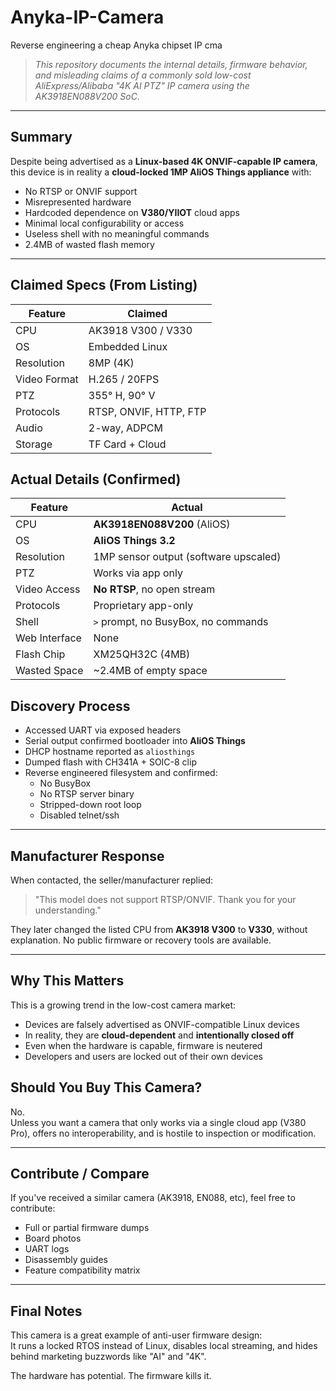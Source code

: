 # Anyka-IP-Camera
Reverse engineering a cheap Anyka chipset IP cma
> _This repository documents the internal details, firmware behavior, and misleading claims of a commonly sold low-cost AliExpress/Alibaba "4K AI PTZ" IP camera using the AK3918EN088V200 SoC._

---

## Summary

Despite being advertised as a **Linux-based 4K ONVIF-capable IP camera**, this device is in reality a **cloud-locked 1MP AliOS Things appliance** with:

- No RTSP or ONVIF support  
- Misrepresented hardware  
- Hardcoded dependence on **V380/YIIOT** cloud apps  
- Minimal local configurability or access  
- Useless shell with no meaningful commands  
- 2.4MB of wasted flash memory

---

## Claimed Specs (From Listing)

| Feature                | Claimed                     |
|------------------------|-----------------------------|
| CPU                    | AK3918 V300 / V330          |
| OS                     | Embedded Linux              |
| Resolution             | 8MP (4K)                    |
| Video Format           | H.265 / 20FPS               |
| PTZ                    | 355° H, 90° V               |
| Protocols              | RTSP, ONVIF, HTTP, FTP      |
| Audio                  | 2-way, ADPCM                |
| Storage                | TF Card + Cloud             |

## Actual Details (Confirmed)

| Feature                | Actual                                |
|------------------------|---------------------------------------|
| CPU                    | **AK3918EN088V200** (AliOS)           |
| OS                     | **AliOS Things 3.2**                  |
| Resolution             | 1MP sensor output (software upscaled) |
| PTZ                    | Works via app only                    |
| Video Access           | **No RTSP**, no open stream           |
| Protocols              | Proprietary app-only                  |
| Shell                  | `>` prompt, no BusyBox, no commands   |
| Web Interface          |  None                                 |
| Flash Chip             | XM25QH32C (4MB)                       |
| Wasted Space           | ~2.4MB of empty space                 |


## Discovery Process

- Accessed UART via exposed headers
- Serial output confirmed bootloader into **AliOS Things**
- DHCP hostname reported as `aliosthings`
- Dumped flash with CH341A + SOIC-8 clip
- Reverse engineered filesystem and confirmed:
  - No BusyBox
  - No RTSP server binary
  - Stripped-down root loop
  - Disabled telnet/ssh

---

## Manufacturer Response

When contacted, the seller/manufacturer replied:

> "This model does not support RTSP/ONVIF. Thank you for your understanding."

They later changed the listed CPU from **AK3918 V300** to **V330**, without explanation. No public firmware or recovery tools are available.

---

## Why This Matters

This is a growing trend in the low-cost camera market:
- Devices are falsely advertised as ONVIF-compatible Linux devices
- In reality, they are **cloud-dependent** and **intentionally closed off**
- Even when the hardware is capable, firmware is neutered
- Developers and users are locked out of their own devices

## Should You Buy This Camera?

No.  
Unless you want a camera that only works via a single cloud app (V380 Pro), offers no interoperability, and is hostile to inspection or modification.

---

## Contribute / Compare

If you've received a similar camera (AK3918, EN088, etc), feel free to contribute:
- Full or partial firmware dumps
- Board photos
- UART logs
- Disassembly guides
- Feature compatibility matrix

---

##  Final Notes

This camera is a great example of anti-user firmware design:  
It runs a locked RTOS instead of Linux, disables local streaming, and hides behind marketing buzzwords like "AI" and "4K".

The hardware has potential. The firmware kills it.
